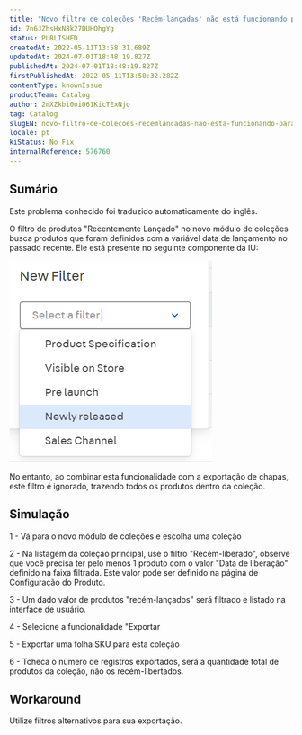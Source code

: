 ```yaml
---
title: "Novo filtro de coleções 'Recém-lançadas' não está funcionando para Exportação"
id: 7n6JZhsHxN8k27DUHOhgYg
status: PUBLISHED
createdAt: 2022-05-11T13:58:31.689Z
updatedAt: 2024-07-01T18:48:19.827Z
publishedAt: 2024-07-01T18:48:19.827Z
firstPublishedAt: 2022-05-11T13:58:32.282Z
contentType: knownIssue
productTeam: Catalog
author: 2mXZkbi0oi061KicTExNjo
tag: Catalog
slugEN: novo-filtro-de-colecoes-recemlancadas-nao-esta-funcionando-para-exportacao
locale: pt
kiStatus: No Fix
internalReference: 576760
---
```


## Sumário

<div class="alert alert-info">
  <p>Este problema conhecido foi traduzido automaticamente do inglês.</p>
</div>


O filtro de produtos "Recentemente Lançado" no novo módulo de coleções busca produtos que foram definidos com a variável data de lançamento no passado recente. Ele está presente no seguinte componente da IU:

 ![](https://raw.githubusercontent.com/vtexdocs/help-center-content/refs/heads/main/docs/pt/known-issues/Catalog/novo-filtro-de-colecoes-recemlancadas-nao-esta-funcionando-para-exportacao_1.png)

No entanto, ao combinar esta funcionalidade com a exportação de chapas, este filtro é ignorado, trazendo todos os produtos dentro da coleção.






## Simulação


1 - Vá para o novo módulo de coleções e escolha uma coleção

2 - Na listagem da coleção principal, use o filtro "Recém-liberado", observe que você precisa ter pelo menos 1 produto com o valor "Data de liberação" definido na faixa filtrada. Este valor pode ser definido na página de Configuração do Produto.

3 - Um dado valor de produtos "recém-lançados" será filtrado e listado na interface de usuário.

4 - Selecione a funcionalidade "Exportar

5 - Exportar uma folha SKU para esta coleção

6 - Tcheca o número de registros exportados, será a quantidade total de produtos da coleção, não os recém-libertados.






## Workaround


Utilize filtros alternativos para sua exportação.

